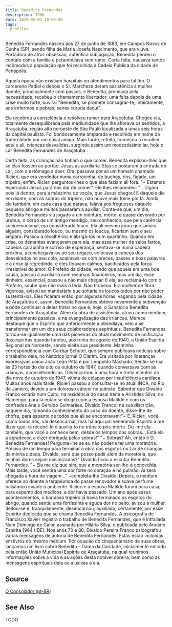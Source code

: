 ```yaml
---
title: Benedita Fernandes
description: TODO
date: 2019-02-01 19:00:00
tags: 
- profiles
---
```



Benedita Fernandes nasceu aos 27 de junho de 1883, em Campos Novos de Cunha (SP), sendo filha de Maria Josefa Nascimento, que era viúva. Portadora de atroz obsessão, autêntica subjugação, Benedita perdeu o contato com a família e perambulava sem rumo. Certa feita, causava tantos incômodos à população que foi recolhida à Cadeia Pública da cidade de Penápolis. 

Àquela época não existiam hospitais ou atendimentos para tal fim. O carcereiro Padial e depois o Sr. Marcheze deram assistência à mulher doente, principalmente com passes, e Benedita, premiada pela necessidade, recebeu o chamamento libertador; uma feita depois de uma crise muito forte, ouvira: "Benedita, se promete consagrar-te, inteiramente, aos enfermos e pobres, sairás curada daqui".

Ela recobrou a consciência e resolveu rumar para Araçatuba. Chegou ela, totalmente desequilibrada pela mediunidade que lhe aflorava os sentidos, a Araçatuba, região alta noroeste de São Paulo localizada a umas seis horas da capital paulista. Foi bondosamente amparada e recolhida em nome da fraternidade por um casal amigo. Mais tarde, refeita, começou a recolher aqui e ali, crianças desvalidas, surgindo assim um modestíssimo lar, hoje o Lar Benedita Fernandes de Araçatuba .

Certa feita, as crianças não tinham o que comer. Benedita explicou-lhes que se elas fossem ao portão, Jesus as auxiliaria. Elas se postaram à entrada do Lar, com o estômago a doer. Ora, passava por ali um homem chamado Ricieri, que era vendedor numa carrocinha, de buchos, rins, fígado, um tripeiro, enfim. Ricieri perguntou-lhes o que elas faziam ali fora. "− Estamos esperando Jesus para nos dar de comer". Ele lhes respondeu: "− Digam pois lá dentro, para a mãezinha de vocês, que Jesus chegou! E daquele dia em diante, com as sobras do tripeiro, não houve mais fome por lá. Ainda, ele também, em cada casa que parava, falava aos fregueses daquele pequeno abrigo e muitos passaram a auxiliar.
Conta-se que, um dia, Benedita Fernandes viu jogado a um monturo, morto, e quase devorado por urubus, o corpo de um antigo mendigo, seu conhecido, que pela carência socioemocional, era considerado louco. Ela ali mesmo jurou que jamais alguém, considerado louco, ou mesmo os loucos, ficariam sem o seu amparo. Passou a recolhê-los e abrigá-los num quartinho. Quando em crise, os dementes avançavam para ela, mas essa mulher de seios fartos, cabelos carapinha e sorriso de esperança, sentava-se numa cadeira próxima, aconchegava-os ao seu regaço, colocava a cabeça dos desvairados no seu colo, acalmava-os com preces, passes e boas palavras e a crise ia regredindo, e eles ficavam calmos, pacificados pela força irresistível do amor.
O Prefeito da cidade, vendo que aquela era uma boa causa, passou a auxiliá-la com recursos financeiros, mas um dia, esse dinheiro, essencial, passou a não mais chegar. E ela, ao reclamá-lo com o Prefeito, soube que não mais o teria. Não titubeou. Era mulher de fibra vigorosa, avisou ao mandatário que soltaria os loucos todos por não poder sustentá-los. Eles ficaram então, por algumas horas, vagando pela cidade de Araçatuba e, assim, Benedita Fernandes obteve novamente a subvenção e pôde continuar a deles tratar no que é, hoje, o Sanatório Benedita Fernandes de Araçatuba. Além da obra de assistência, atuou como médium, principalmente passista, e na evangelização das crianças.
Merece destaque que o Espírito que anteriormente a obsediava, veio a se transformar em um dos seus colaboradores espirituais.  Benedita Fernandes tornou-se igualmente uma das pioneiras do atual movimento de unificação dos espíritas quando fundou, aos trinta de agosto de 1940, a União Espírita Regional da Noroeste, sendo eleita sua presidente.
Mantinha correspondência com Cairbar Schutel, que sempre publicava notícias sobre o trabalho dela, no histórico jornal O Clarim. Era visitada por lideranças expressivas como João Leão Pitta e por Leopoldo Machado. Sentiu-se mal às 23 horas do dia oito de outubro de 1947, quando conversava com as crianças, aconselhando-as. Desencarnou à uma hora e trinta minutos do dia nove de outubro de 1947, vítima de colapso por insuficiência cardíaca. Muitos anos mais tarde, Ricieri passou a consultar-se no atual INCA, no Rio de Janeiro, devido a um doloroso câncer no pulmão.
Sabedor que Divaldo Franco estaria num Culto, na residência do casal Irene e Aristides Silva, no Flamengo, para lá então se dirigiu com a esposa Matilde e com os confrades Ana e Geraldo Guimarães. Divaldo Franco, na sua discrição, naquele dia, tomando conhecimento do caso do doente, disse-lhe de chofre, para espanto de todos que ali se encontravam:"− É, Ricieri, você, como todos nós, vai desencarnar, mas há aqui um venerando Espírito a me dizer que irá recebê-lo e auxiliá-lo no trânsito pós-morte. Diz-me ela também, que você a conhece bem, desde os tempos das sobras... Está ela a agradecer, a dizer obrigada pelas sobras!" "− Sobras? Ah, então é D. Benedita Fernandes! Pergunte-lhe se eu não poderia ter uma moratória. Preciso de um tempo para terminar a obra dos esgotos no Lar de crianças da minha cidade. Divaldo, será que posso pedir além da moratória, que minhas dores sejam minimizadas?" Divaldo ficou a escutar Benedita Fernandes. "− Ela me diz que sim, que a moratória ser-lhe-á concedida. Mais tarde, você sentirá uma dor forte no coração e no pulmão. Aí será chegada a hora da viagem..." −completa-lhe Divaldo. Depois, o médium oferece ao doente a terapêutica do passe renovador e suave perfume balsâmico invade o ambiente. Ricieri e a esposa Matilde foram para casa; para espanto dos médicos, a dor havia passado. Um ano após esses acontecimentos, o bondoso tripeiro já havia terminado os esgotos do abrigo, quando sentiu uma fortíssima e aguda dor no peito, avisou a mulher, deitou-se e, tranquilamente, desencarnou, auxiliado, certamente, por esse Espírito dedicado que se chama Benedita Fernandes. A psicografia de Francisco Xavier registra o trabalho de Benedita Fernandes, que é intitulada Num Domingo de Calor, assinada por Hilário Silva, e publicada pelo Anuário Espírita 1964 (IDE).
Nos anos 70 e 80, Divaldo Pereira Franco psicografou várias mensagens de autoria de Benedita Fernandes. Estas estão incluídas em livros do mesmo médium. Por ocasião do cinquentenário de suas obras, lançamos um livro sobre Benedita – Dama da Caridade, inicialmente editado pela então União Municipal Espírita de Araçatuba, na qual reunimos informações sobre a vida e as ações desta notável obreira, bem como as mensagens espirituais dela ou alusivas a ela. 

## Source
[O Consolador (pt-BR)](http://www.oconsolador.com.br/linkfixo/biografias/beneditafernandes.html)

## See Also
TODO


